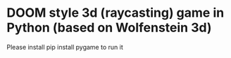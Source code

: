 # DOOM style 3d (raycasting) game in Python (based on Wolfenstein 3d)

Please install pip install pygame to run it
